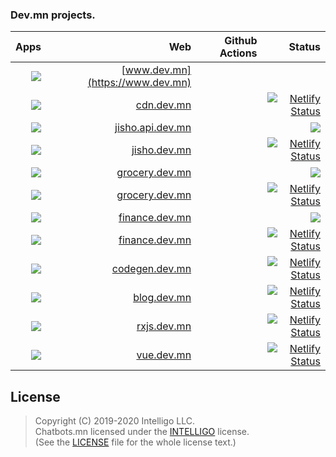 ### Dev.mn projects.

|             Apps |                                      Web | Github Actions |                                                                                                                                                          Status |
| ---------------: | ---------------------------------------: | -------------: | --------------------------------------------------------------------------------------------------------------------------------------------------------------: |
|       ![][devmn] |         [www.dev.mn](https://www.dev.mn) |                |                                                                                                                                                                 |  |
|       ![][cdn-dev] |         [cdn.dev.mn](https://www.dev.mn) |              |    [![Netlify Status](https://api.netlify.com/api/v1/badges/30fd4c0c-e894-4596-9057-fef5a6c876b8/deploy-status)](https://app.netlify.com/sites/cdndev/deploys)                                                                                                                                                             |  |
|  ![][jishob-dev] | [jisho.api.dev.mn](https://jisho.dev.mn) |                |     ![][heroku]                                                                                                                                                            |  |
|  ![][jishof-dev] |     [jisho.dev.mn](https://jisho.dev.mn) |                |      [![Netlify Status](https://api.netlify.com/api/v1/badges/5fa050de-d0f2-4f72-b971-991bceaad2f7/deploy-status)](https://app.netlify.com/sites/jisho/deploys) |  |
| ![][marketb-dev] | [grocery.dev.mn](https://grocery.dev.mn) |                |     ![][heroku]                                                                                                                                                             |  |
| ![][marketf-dev] | [grocery.dev.mn](https://grocery.dev.mn) |                | [![Netlify Status](https://api.netlify.com/api/v1/badges/8fff3a94-b8f7-4899-882a-6ca689d98aff/deploy-status)](https://app.netlify.com/sites/marketgeek/deploys) |  |
|    ![][finb-dev] | [finance.dev.mn](https://finance.dev.mn) |                |     ![][heroku]                                                                                                                                                             |  |
|    ![][finf-dev] | [finance.dev.mn](https://finance.dev.mn) |                |        [![Netlify Status](https://api.netlify.com/api/v1/badges/732f1545-7ec4-4500-a7fa-a6e6c14195f8/deploy-status)](https://app.netlify.com/sites/fas/deploys) |  |
| ![][codegen-dev] | [codegen.dev.mn](https://codegen.dev.mn) |                |    [![Netlify Status](https://api.netlify.com/api/v1/badges/167f6102-4792-483b-b6e6-71201e51edac/deploy-status)](https://app.netlify.com/sites/codegen/deploys) |  |
|   ![][blog-dev] |     [blog.dev.mn](https://blog.dev.mn) |                | [![Netlify Status](https://api.netlify.com/api/v1/badges/6b565268-6834-4d71-9ed7-5f1d405766d3/deploy-status)](https://app.netlify.com/sites/turtuvshin/deploys) |  |
|    ![][rxjs-dev] |       [rxjs.dev.mn](https://rxjs.dev.mn) |                |     [![Netlify Status](https://api.netlify.com/api/v1/badges/76d97c14-5992-4fb7-a07d-18464bf82d63/deploy-status)](https://app.netlify.com/sites/rxjsmn/deploys) |  |
|     ![][vue-dev] |         [vue.dev.mn](https://vue.dev.mn) |                |   [![Netlify Status](https://api.netlify.com/api/v1/badges/3d543ee9-df94-4298-a70c-49ba5c12d143/deploy-status)](https://app.netlify.com/sites/vuejs-mn/deploys) |  |


[devmn]: https://img.shields.io/badge/www.dev.mn-4285f4?style=flat-square&logo=typescript
[cdn-dev]: https://img.shields.io/badge/cdn-dev.mn-4285f4?style=flat-square&logo=dev.to
[finf-dev]: https://img.shields.io/badge/finance-dev.mn-4285f4?style=flat-square&logo=angular
[finb-dev]: https://img.shields.io/badge/finance-dev.mn-4285f4?style=flat-square&logo=spring
[blog-dev]: https://img.shields.io/badge/blog-dev.mn-4285f4?style=flat-square&logo=angular
[codegen-dev]: https://img.shields.io/badge/codegen-dev.mn-4285f4?style=flat-square&logo=angular
[marketf-dev]: https://img.shields.io/badge/market-dev.mn-4285f4?style=flat-square&logo=angular
[marketm-dev]: https://img.shields.io/badge/market-dev.mn-4285f4?style=flat-square&logo=flutter
[marketb-dev]: https://img.shields.io/badge/market-dev.mn-4285f4?style=flat-square&logo=node.js
[jishof-dev]: https://img.shields.io/badge/jisho-dev.mn-4285f4?style=flat-square&logo=angular
[jishom-dev]: https://img.shields.io/badge/jisho-dev.mn-4285f4?style=flat-square&logo=flutter
[jishob-dev]: https://img.shields.io/badge/jisho-dev.mn-4285f4?style=flat-square&logo=node.js
[vue-dev]: https://img.shields.io/badge/vue-dev.mn-4285f4?style=flat-square&logo=vue.js
[rxjs-dev]: https://img.shields.io/badge/rxjs-dev.mn-4285f4?style=flat-square&logo=typescript

[heroku]: https://img.shields.io/badge/heroku-DEPLOYED-40a6bc?style=flat&logo=heroku&labelColor=0d1d25

## License

> Copyright (C) 2019-2020 Intelligo LLC.  
> Chatbots.mn licensed under the [INTELLIGO](./LICENSE) license.  
> (See the [LICENSE](./LICENSE) file for the whole license text.)
